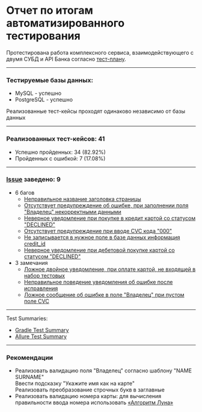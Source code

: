 # Отчет по итогам автоматизированного тестирования

 Протестирована работа комплексного сервиса, взаимодействующего с двумя СУБД и API Банка согласно [тест-плану]().
___
### Тестируемые базы данных:
* MySQL - успешно
* PostgreSQL - успешно

Реализованные тест-кейсы проходят одинаково независимо от базы данных
___
### Реализованных тест-кейсов: 41

* Успешно пройденных: 34 (82.92%)
* Пройденных с ошибкой: 7 (17.08%)
___
### [Issue](https://github.com/DoroshenkoDenis/AutomatizationDiplomaProject/issues) заведено: 9

* 6 багов
    * [Неправильное название заголовка страницы](https://github.com/DoroshenkoDenis/AutomatizationDiplomaProject/issues/8)
    * [Отсутствует предупреждение об ошибке, при заполнении поля "Владелец" некорректными данными](https://github.com/DoroshenkoDenis/AutomatizationDiplomaProject/issues/7)
    * [Неверное уведомление при покупке в кредит картой со статусом "DECLINED"](https://github.com/DoroshenkoDenis/AutomatizationDiplomaProject/issues/4)
    * [Отсутствует предупреждение при вводе CVC кода "000"](https://github.com/DoroshenkoDenis/AutomatizationDiplomaProject/issues/3)
    * [Не записывается в нужное поле в базе данных информация credit_id](https://github.com/DoroshenkoDenis/AutomatizationDiplomaProject/issues/2)
    * [Неверное уведомление при дебетовой покупке картой со статусом "DECLINED"](https://github.com/DoroshenkoDenis/AutomatizationDiplomaProject/issues/1)
* 3 замечания
    * [Ложное двойное уведомление, при оплате картой, не входящей в набор тестовых](https://github.com/DoroshenkoDenis/AutomatizationDiplomaProject/issues/9)
    * [Неправильное поведение уведомления об ошибке после исправления](https://github.com/DoroshenkoDenis/AutomatizationDiplomaProject/issues/6)
    * [Ложное сообщение об ошибке в поле "Владелец" при пустом поле CVC](https://github.com/DoroshenkoDenis/AutomatizationDiplomaProject/issues/5)
___
Test Summaries:
* [Gradle Test Summary](https://automatization-diploma-project-reports.vercel.app/)
* [Allure Test Summary](https://automatization-diploma-project-allure-test-summary.vercel.app/)
___
### Рекомендации
* Реализовать валидацию поля "Владелец" согласно шаблону "NAME SURNAME"  
  Ввести подсказку "Укажите имя как на карте"  
  Реализовать преобразование строчных букв в заглавные  
* Реализовать валидацию номера карты: для вычисления правильности ввода номера использовать [«Алгоритм Луна»](https://ru.wikipedia.org/wiki/%D0%90%D0%BB%D0%B3%D0%BE%D1%80%D0%B8%D1%82%D0%BC_%D0%9B%D1%83%D0%BD%D0%B0)
